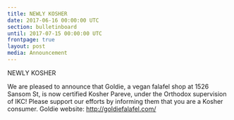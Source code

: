 ```yaml
---
title: NEWLY KOSHER
date: 2017-06-16 00:00:00 UTC
section: bulletinboard
until: 2017-07-15 00:00:00 UTC
frontpage: true
layout: post
media: Announcement
---
```


NEWLY KOSHER

We are pleased to announce that  Goldie, a vegan falafel shop at 1526 Sansom St, is now certified Kosher Pareve, under the Orthodox supervision of IKC! Please support our efforts by informing them that you are a Kosher consumer. Goldie website: http://goldiefalafel.com/


